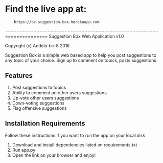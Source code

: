 Find the live app at: 
====================================================================	
 		https://bc-suggestion-box.herokuapp.com
=====================================================================
		Suggestion Box Web Application v1.0

Copyright (c) Andela-bc-8 2016

Suggestion Box is a simple web based app to help you post suggestions to any topic of your choice. Sign up to comment on topics, posts suggestions. 

Features
----------------------------
1. Post suggestions to topics
2. Ability to comment on other users suggestions
3. Up-vote other users suggestions
4. Down-voting suggestions
5. Flag offensive suggestions

Installation Requirements
------------------------------

Follow these instructions if you want to run the app on your local disk

1. Download and install dependencies listed on requirements.txt
2. Run app.py
3. Open the link on your browser and enjoy!


